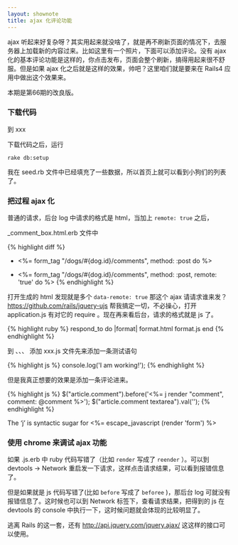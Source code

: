 ```yaml
---
layout: shownote
title: ajax 化评论功能
---
```

<!-- css-tricks 样式的评论，评论一张小狗图片 -->
ajax 听起来好复杂呀？其实用起来就没啥了，就是再不刷新页面的情况下，去服务器上加载新的内容过来。比如这里有一个照片，下面可以添加评论。没有 ajax 化的基本评论功能是这样的，你点击发布，页面会整个刷新，搞得用起来很不舒服。但是如果 ajax 化之后就是这样的效果，帅吧？这里咱们就是要来在 Rails4 应用中做出这个效果来。

本期是第66期的改良版。

### 下载代码
到 xxx

下载代码之后，运行

    rake db:setup

我在 seed.rb 文件中已经填充了一些数据，所以首页上就可以看到小狗们的列表了。



### 把过程 ajax 化
普通的请求，后台 log 中请求的格式是 html，当加上 `remote: true` 之后，

_comment_box.html.erb 文件中

{% highlight diff %}
- <%= form_tag "/dogs/#{dog.id}/comments", method: :post do %>
+ <%= form_tag "/dogs/#{dog.id}/comments", method: :post, remote: 'true' do %>
{% endhighlight %}

打开生成的 html 发现就是多个 `data-remote: true` 那这个 ajax 请请求谁来发？ <https://github.com/rails/jquery-ujs> 帮我搞定一切，不必操心，打开 application.js 有对它的 require 。现在再来看后台，请求的格式就是 js 了。

{% highlight ruby %}
    respond_to do |format|
      format.html
      format.js
    end
{% endhighlight %}

到 、、、 添加 xxx.js 文件先来添加一条测试语句

{% highlight js %}
console.log('I am working!');
{% endhighlight %}

但是我真正想要的效果是添加一条评论进来。

{% highlight js %}
$("article.comment").before('<%= j render "comment", comment: @comment %>');
$("article.comment textarea").val('');
{% endhighlight %}

<!-- 先来个没有 `j` 的，看会有什么问题 -->


The ‘j’ is syntactic sugar for <%= escape_javascript (render 'form') %>




### 使用 chrome 来调试 ajax 功能

如果 .js.erb 中 ruby 代码写错了（比如 `render` 写成了 `reender` ）。可以到 devtools -> Network 重启发一下请求，这样点击请求结果，可以看到报错信息了。

但是如果就是 js 代码写错了(比如 `before` 写成了 `beforee` )，那后台 log 可就没有报错信息了。这时候也可以到 Network 标签下，查看请求结果，把得到的 js 在 devtools 的 console 中执行一下，这时候问题就会体现的比较明显了。

逃离 Rails 的这一套，还有 http://api.jquery.com/jquery.ajax/ 这这样的接口可以使用。
